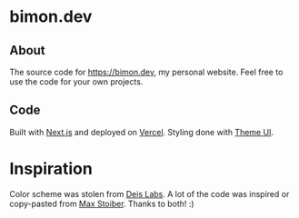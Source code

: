 # bimon.dev

## About
The source code for https://bimon.dev, my personal website. Feel free to use the code for your own projects.

## Code
Built with [Next.js](https://nextjs.org/) and deployed on [Vercel](https://vercel.com/).
Styling done with [Theme UI](https://theme-ui.com/).

# Inspiration
Color scheme was stolen from [Deis Labs](https://deislabs.io/).
A lot of the code was inspired or copy-pasted from [Max Stoiber](https://github.com/mxstbr/mxstbr.com).
Thanks to both! :)
